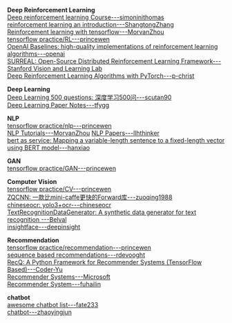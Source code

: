 **Deep Reinforcement Learning**                                                                                                  
[Deep reinforcement learning Course---simoninithomas](https://github.com/simoninithomas/Deep_reinforcement_learning_Course)                                 
[reinforcement learning an introduction---ShangtongZhang](https://github.com/ShangtongZhang/reinforcement-learning-an-introduction)                            
[Reinforcement learning with tensorflow---MorvanZhou](https://github.com/MorvanZhou/Reinforcement-learning-with-tensorflow)                                                      
[tensorflow practice/RL---princewen](https://github.com/princewen/tensorflow_practice/tree/master/RL)                                                               
[OpenAI Baselines: high-quality implementations of reinforcement learning algorithms---openai](https://github.com/openai/baselines)                                          
[SURREAL: Open-Source Distributed Reinforcement Learning Framework---Stanford Vision and Learning Lab](https://github.com/SurrealAI/surreal)                                                  
[Deep Reinforcement Learning Algorithms with PyTorch---p-christ](https://github.com/p-christ/Deep-Reinforcement-Learning-Algorithms-with-PyTorch)                                   
                                                                              
**Deep Learning**                                          
[Deep Learning 500 questions: 深度学习500问---scutan90](https://github.com/scutan90/DeepLearning-500-questions)                                         
[Deep Learning Paper Notes---tfygg](https://github.com/tfygg/Deep-Learning-Paper-Notes)                                    

**NLP**                             
[tensorflow practice/nlp---princewen](https://github.com/princewen/tensorflow_practice/tree/master/nlp)                                   
[NLP Tutorials---MorvanZhou](https://github.com/MorvanZhou/NLP-Tutorials)
[NLP Papers---llhthinker](https://github.com/llhthinker/NLP-Papers)                                 
[bert as service: Mapping a variable-length sentence to a fixed-length vector using BERT model---hanxiao](https://github.com/hanxiao/bert-as-service)                                                                                    

**GAN**                                    
[tensorflow practice/GAN---princewen](https://github.com/princewen/tensorflow_practice/tree/master/GAN)
                                                           
**Computer Vision**                            
[tensorflow practice/CV---princewen](https://github.com/princewen/tensorflow_practice/tree/master/CV)                                   
[ZQCNN: 一款比mini-caffe更快的Forward库---zuoqing1988](https://github.com/zuoqing1988/ZQCNN)                                         
[chineseocr: yolo3+ocr---chineseocr](https://github.com/chineseocr/chineseocr)                       
[TextRecognitionDataGenerator: A synthetic data generator for text recognition ---Belval](https://github.com/Belval/TextRecognitionDataGenerator)                                       
[insightface---deepinsight](https://github.com/deepinsight/insightface)                                                      

**Recommendation**                                 
[tensorflow practice/recommendation---princewen](https://github.com/princewen/tensorflow_practice/tree/master/recommendation)             
[sequence based recommendations---rdevooght](https://github.com/rdevooght/sequence-based-recommendations)                                   
[RecQ: A Python Framework for Recommender Systems (TensorFlow Based)---Coder-Yu](https://github.com/Coder-Yu/RecQ)                            
[Recommender Systems---Microsoft](https://github.com/Microsoft/Recommenders)                                                   
[Recommender System---fuhailin](https://github.com/fuhailin/Recommender-System)
 
**chatbot**                                                    
[awesome chatbot list---fate233](https://github.com/fate233/awesome-chatbot-list)                                        
[chatbot---zhaoyingjun](https://github.com/zhaoyingjun/chatbot)
